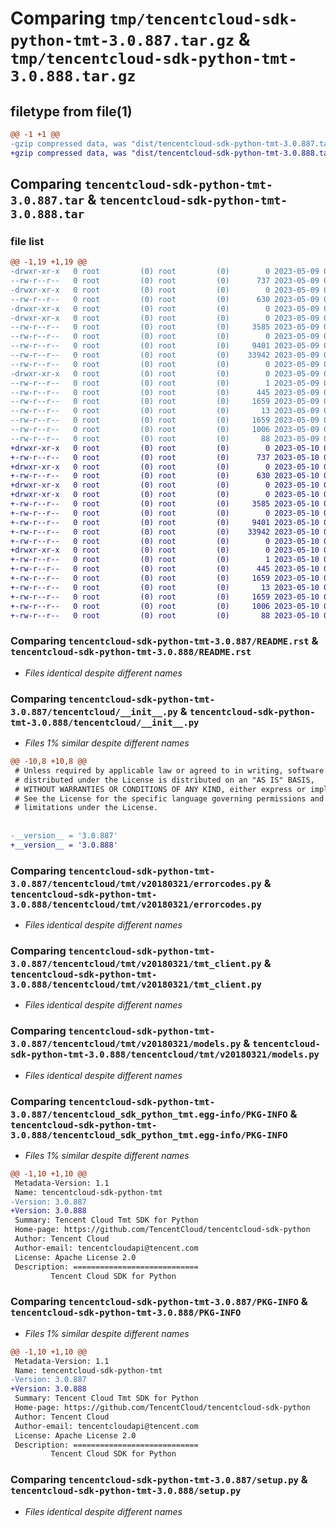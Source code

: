 # Comparing `tmp/tencentcloud-sdk-python-tmt-3.0.887.tar.gz` & `tmp/tencentcloud-sdk-python-tmt-3.0.888.tar.gz`

## filetype from file(1)

```diff
@@ -1 +1 @@
-gzip compressed data, was "dist/tencentcloud-sdk-python-tmt-3.0.887.tar", last modified: Tue May  9 03:23:31 2023, max compression
+gzip compressed data, was "dist/tencentcloud-sdk-python-tmt-3.0.888.tar", last modified: Wed May 10 02:58:01 2023, max compression
```

## Comparing `tencentcloud-sdk-python-tmt-3.0.887.tar` & `tencentcloud-sdk-python-tmt-3.0.888.tar`

### file list

```diff
@@ -1,19 +1,19 @@
-drwxr-xr-x   0 root         (0) root         (0)        0 2023-05-09 03:23:31.000000 tencentcloud-sdk-python-tmt-3.0.887/
--rw-r--r--   0 root         (0) root         (0)      737 2023-05-09 03:23:31.000000 tencentcloud-sdk-python-tmt-3.0.887/README.rst
-drwxr-xr-x   0 root         (0) root         (0)        0 2023-05-09 03:23:31.000000 tencentcloud-sdk-python-tmt-3.0.887/tencentcloud/
--rw-r--r--   0 root         (0) root         (0)      630 2023-05-09 03:23:31.000000 tencentcloud-sdk-python-tmt-3.0.887/tencentcloud/__init__.py
-drwxr-xr-x   0 root         (0) root         (0)        0 2023-05-09 03:23:31.000000 tencentcloud-sdk-python-tmt-3.0.887/tencentcloud/tmt/
-drwxr-xr-x   0 root         (0) root         (0)        0 2023-05-09 03:23:31.000000 tencentcloud-sdk-python-tmt-3.0.887/tencentcloud/tmt/v20180321/
--rw-r--r--   0 root         (0) root         (0)     3585 2023-05-09 03:23:31.000000 tencentcloud-sdk-python-tmt-3.0.887/tencentcloud/tmt/v20180321/errorcodes.py
--rw-r--r--   0 root         (0) root         (0)        0 2023-05-09 03:23:31.000000 tencentcloud-sdk-python-tmt-3.0.887/tencentcloud/tmt/v20180321/__init__.py
--rw-r--r--   0 root         (0) root         (0)     9401 2023-05-09 03:23:31.000000 tencentcloud-sdk-python-tmt-3.0.887/tencentcloud/tmt/v20180321/tmt_client.py
--rw-r--r--   0 root         (0) root         (0)    33942 2023-05-09 03:23:31.000000 tencentcloud-sdk-python-tmt-3.0.887/tencentcloud/tmt/v20180321/models.py
--rw-r--r--   0 root         (0) root         (0)        0 2023-05-09 03:23:31.000000 tencentcloud-sdk-python-tmt-3.0.887/tencentcloud/tmt/__init__.py
-drwxr-xr-x   0 root         (0) root         (0)        0 2023-05-09 03:23:31.000000 tencentcloud-sdk-python-tmt-3.0.887/tencentcloud_sdk_python_tmt.egg-info/
--rw-r--r--   0 root         (0) root         (0)        1 2023-05-09 03:23:31.000000 tencentcloud-sdk-python-tmt-3.0.887/tencentcloud_sdk_python_tmt.egg-info/dependency_links.txt
--rw-r--r--   0 root         (0) root         (0)      445 2023-05-09 03:23:31.000000 tencentcloud-sdk-python-tmt-3.0.887/tencentcloud_sdk_python_tmt.egg-info/SOURCES.txt
--rw-r--r--   0 root         (0) root         (0)     1659 2023-05-09 03:23:31.000000 tencentcloud-sdk-python-tmt-3.0.887/tencentcloud_sdk_python_tmt.egg-info/PKG-INFO
--rw-r--r--   0 root         (0) root         (0)       13 2023-05-09 03:23:31.000000 tencentcloud-sdk-python-tmt-3.0.887/tencentcloud_sdk_python_tmt.egg-info/top_level.txt
--rw-r--r--   0 root         (0) root         (0)     1659 2023-05-09 03:23:31.000000 tencentcloud-sdk-python-tmt-3.0.887/PKG-INFO
--rw-r--r--   0 root         (0) root         (0)     1006 2023-05-09 03:23:31.000000 tencentcloud-sdk-python-tmt-3.0.887/setup.py
--rw-r--r--   0 root         (0) root         (0)       88 2023-05-09 03:23:31.000000 tencentcloud-sdk-python-tmt-3.0.887/setup.cfg
+drwxr-xr-x   0 root         (0) root         (0)        0 2023-05-10 02:58:01.000000 tencentcloud-sdk-python-tmt-3.0.888/
+-rw-r--r--   0 root         (0) root         (0)      737 2023-05-10 02:58:01.000000 tencentcloud-sdk-python-tmt-3.0.888/README.rst
+drwxr-xr-x   0 root         (0) root         (0)        0 2023-05-10 02:58:01.000000 tencentcloud-sdk-python-tmt-3.0.888/tencentcloud/
+-rw-r--r--   0 root         (0) root         (0)      630 2023-05-10 02:58:01.000000 tencentcloud-sdk-python-tmt-3.0.888/tencentcloud/__init__.py
+drwxr-xr-x   0 root         (0) root         (0)        0 2023-05-10 02:58:01.000000 tencentcloud-sdk-python-tmt-3.0.888/tencentcloud/tmt/
+drwxr-xr-x   0 root         (0) root         (0)        0 2023-05-10 02:58:01.000000 tencentcloud-sdk-python-tmt-3.0.888/tencentcloud/tmt/v20180321/
+-rw-r--r--   0 root         (0) root         (0)     3585 2023-05-10 02:58:01.000000 tencentcloud-sdk-python-tmt-3.0.888/tencentcloud/tmt/v20180321/errorcodes.py
+-rw-r--r--   0 root         (0) root         (0)        0 2023-05-10 02:58:01.000000 tencentcloud-sdk-python-tmt-3.0.888/tencentcloud/tmt/v20180321/__init__.py
+-rw-r--r--   0 root         (0) root         (0)     9401 2023-05-10 02:58:01.000000 tencentcloud-sdk-python-tmt-3.0.888/tencentcloud/tmt/v20180321/tmt_client.py
+-rw-r--r--   0 root         (0) root         (0)    33942 2023-05-10 02:58:01.000000 tencentcloud-sdk-python-tmt-3.0.888/tencentcloud/tmt/v20180321/models.py
+-rw-r--r--   0 root         (0) root         (0)        0 2023-05-10 02:58:01.000000 tencentcloud-sdk-python-tmt-3.0.888/tencentcloud/tmt/__init__.py
+drwxr-xr-x   0 root         (0) root         (0)        0 2023-05-10 02:58:01.000000 tencentcloud-sdk-python-tmt-3.0.888/tencentcloud_sdk_python_tmt.egg-info/
+-rw-r--r--   0 root         (0) root         (0)        1 2023-05-10 02:58:01.000000 tencentcloud-sdk-python-tmt-3.0.888/tencentcloud_sdk_python_tmt.egg-info/dependency_links.txt
+-rw-r--r--   0 root         (0) root         (0)      445 2023-05-10 02:58:01.000000 tencentcloud-sdk-python-tmt-3.0.888/tencentcloud_sdk_python_tmt.egg-info/SOURCES.txt
+-rw-r--r--   0 root         (0) root         (0)     1659 2023-05-10 02:58:01.000000 tencentcloud-sdk-python-tmt-3.0.888/tencentcloud_sdk_python_tmt.egg-info/PKG-INFO
+-rw-r--r--   0 root         (0) root         (0)       13 2023-05-10 02:58:01.000000 tencentcloud-sdk-python-tmt-3.0.888/tencentcloud_sdk_python_tmt.egg-info/top_level.txt
+-rw-r--r--   0 root         (0) root         (0)     1659 2023-05-10 02:58:01.000000 tencentcloud-sdk-python-tmt-3.0.888/PKG-INFO
+-rw-r--r--   0 root         (0) root         (0)     1006 2023-05-10 02:58:01.000000 tencentcloud-sdk-python-tmt-3.0.888/setup.py
+-rw-r--r--   0 root         (0) root         (0)       88 2023-05-10 02:58:01.000000 tencentcloud-sdk-python-tmt-3.0.888/setup.cfg
```

### Comparing `tencentcloud-sdk-python-tmt-3.0.887/README.rst` & `tencentcloud-sdk-python-tmt-3.0.888/README.rst`

 * *Files identical despite different names*

### Comparing `tencentcloud-sdk-python-tmt-3.0.887/tencentcloud/__init__.py` & `tencentcloud-sdk-python-tmt-3.0.888/tencentcloud/__init__.py`

 * *Files 1% similar despite different names*

```diff
@@ -10,8 +10,8 @@
 # Unless required by applicable law or agreed to in writing, software
 # distributed under the License is distributed on an "AS IS" BASIS,
 # WITHOUT WARRANTIES OR CONDITIONS OF ANY KIND, either express or implied.
 # See the License for the specific language governing permissions and
 # limitations under the License.
 
 
-__version__ = '3.0.887'
+__version__ = '3.0.888'
```

### Comparing `tencentcloud-sdk-python-tmt-3.0.887/tencentcloud/tmt/v20180321/errorcodes.py` & `tencentcloud-sdk-python-tmt-3.0.888/tencentcloud/tmt/v20180321/errorcodes.py`

 * *Files identical despite different names*

### Comparing `tencentcloud-sdk-python-tmt-3.0.887/tencentcloud/tmt/v20180321/tmt_client.py` & `tencentcloud-sdk-python-tmt-3.0.888/tencentcloud/tmt/v20180321/tmt_client.py`

 * *Files identical despite different names*

### Comparing `tencentcloud-sdk-python-tmt-3.0.887/tencentcloud/tmt/v20180321/models.py` & `tencentcloud-sdk-python-tmt-3.0.888/tencentcloud/tmt/v20180321/models.py`

 * *Files identical despite different names*

### Comparing `tencentcloud-sdk-python-tmt-3.0.887/tencentcloud_sdk_python_tmt.egg-info/PKG-INFO` & `tencentcloud-sdk-python-tmt-3.0.888/tencentcloud_sdk_python_tmt.egg-info/PKG-INFO`

 * *Files 1% similar despite different names*

```diff
@@ -1,10 +1,10 @@
 Metadata-Version: 1.1
 Name: tencentcloud-sdk-python-tmt
-Version: 3.0.887
+Version: 3.0.888
 Summary: Tencent Cloud Tmt SDK for Python
 Home-page: https://github.com/TencentCloud/tencentcloud-sdk-python
 Author: Tencent Cloud
 Author-email: tencentcloudapi@tencent.com
 License: Apache License 2.0
 Description: ============================
         Tencent Cloud SDK for Python
```

### Comparing `tencentcloud-sdk-python-tmt-3.0.887/PKG-INFO` & `tencentcloud-sdk-python-tmt-3.0.888/PKG-INFO`

 * *Files 1% similar despite different names*

```diff
@@ -1,10 +1,10 @@
 Metadata-Version: 1.1
 Name: tencentcloud-sdk-python-tmt
-Version: 3.0.887
+Version: 3.0.888
 Summary: Tencent Cloud Tmt SDK for Python
 Home-page: https://github.com/TencentCloud/tencentcloud-sdk-python
 Author: Tencent Cloud
 Author-email: tencentcloudapi@tencent.com
 License: Apache License 2.0
 Description: ============================
         Tencent Cloud SDK for Python
```

### Comparing `tencentcloud-sdk-python-tmt-3.0.887/setup.py` & `tencentcloud-sdk-python-tmt-3.0.888/setup.py`

 * *Files identical despite different names*

